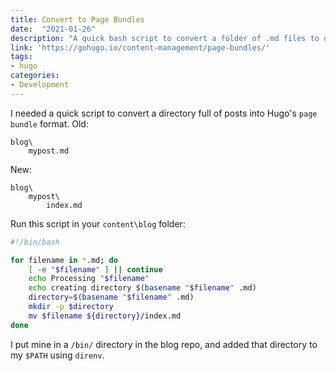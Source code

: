 ```yaml
---
title: Convert to Page Bundles
date:  "2021-01-26"
description: "A quick bash script to convert a folder of .md files to directories"
link: 'https://gohugo.io/content-management/page-bundles/' 
tags:
- hugo
categories:
- Development
---
```


I needed a quick script to convert a directory full of posts into Hugo's `page bundle` format.  Old:

```
blog\
    mypost.md
```

New:

```
blog\
    mypost\
        index.md
```

Run this script in your `content\blog` folder:

```bash
#!/bin/bash

for filename in *.md; do
    [ -e "$filename" ] || continue
    echo Processing "$filename"
    echo creating directory $(basename "$filename" .md)
    directory=$(basename "$filename" .md)
    mkdir -p $directory
    mv $filename ${directory}/index.md
done
```

I put mine in a `/bin/` directory in the blog repo, and added that directory to my `$PATH` using `direnv`.